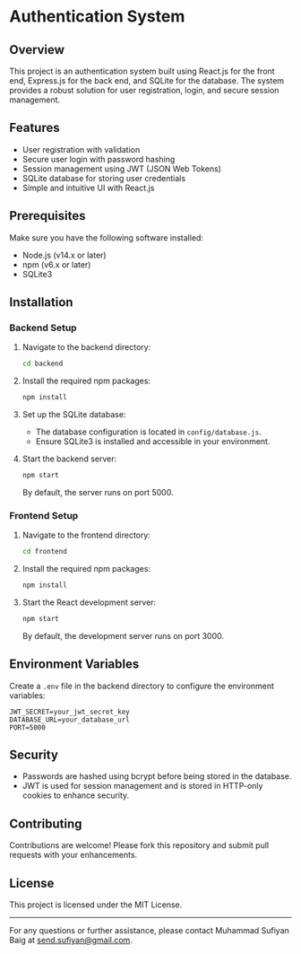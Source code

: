 # Authentication System

## Overview

This project is an authentication system built using React.js for the front end, Express.js for the back end, and SQLite for the database. The system provides a robust solution for user registration, login, and secure session management.

## Features

- User registration with validation
- Secure user login with password hashing
- Session management using JWT (JSON Web Tokens)
- SQLite database for storing user credentials
- Simple and intuitive UI with React.js

## Prerequisites

Make sure you have the following software installed:

- Node.js (v14.x or later)
- npm (v6.x or later)
- SQLite3

## Installation

### Backend Setup

1. Navigate to the backend directory:
    ```bash
    cd backend
    ```

2. Install the required npm packages:
    ```bash
    npm install
    ```

3. Set up the SQLite database:
    - The database configuration is located in `config/database.js`.
    - Ensure SQLite3 is installed and accessible in your environment.

4. Start the backend server:
    ```bash
    npm start
    ```

   By default, the server runs on port 5000.

### Frontend Setup

1. Navigate to the frontend directory:
    ```bash
    cd frontend
    ```

2. Install the required npm packages:
    ```bash
    npm install
    ```

3. Start the React development server:
    ```bash
    npm start
    ```

   By default, the development server runs on port 3000.

## Environment Variables

Create a `.env` file in the backend directory to configure the environment variables:

```
JWT_SECRET=your_jwt_secret_key
DATABASE_URL=your_database_url
PORT=5000
```

## Security

- Passwords are hashed using bcrypt before being stored in the database.
- JWT is used for session management and is stored in HTTP-only cookies to enhance security.

## Contributing

Contributions are welcome! Please fork this repository and submit pull requests with your enhancements.

## License

This project is licensed under the MIT License.

---

For any questions or further assistance, please contact Muhammad Sufiyan Baig at send.sufiyan@gmail.com.
